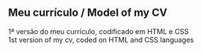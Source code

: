 ## Meu currículo / Model of my CV

   1ª versão do meu currículo, codificado em HTML e CSS <br>
   1st version of my cv, coded on HTML and CSS languages





